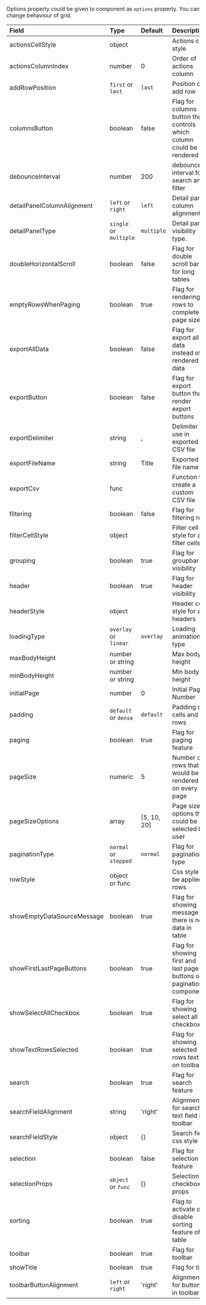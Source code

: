 Options property could be given to component as `options` property. You can change behaviour of grid.

| Field                      | Type                   | Default       | Description                                                                       |
|:---------------------------|:-----------------------|:--------------|:----------------------------------------------------------------------------------|
| actionsCellStyle           | object                 |               | Actions cell style                                                                |
| actionsColumnIndex         | number                 | 0             | Order of actions column                                                           |
| addRowPosition             | `first` or `last`      | `last`        | Position of add row                                                               |
| columnsButton              | boolean                | false         | Flag for columns button that controls which column could be rendered              |
| debounceInterval           | number                 | 200           | debounce interval for search and filter                                           |
| detailPanelColumnAlignment | `left` or `right`      | `left`        | Detail panel column alignment.                                                    |
| detailPanelType            | `single` or `multiple` | `multiple`    | Detail panel visibility type.                                                     |
| doubleHorizontalScroll     | boolean                | false         | Flag for double scroll bar for long tables                                        |
| emptyRowsWhenPaging        | boolean                | true          | Flag for rendering rows to complete page size                                     |
| exportAllData              | boolean                | false         | Flag for export all data instead of rendered data                                 |
| exportButton               | boolean                | false         | Flag for export button that render export buttons                                 |
| exportDelimiter            | string                 | ,             | Delimiter to use in exported CSV file                                             |
| exportFileName             | string                 | Title         | Exported file name                                                                |
| exportCsv                  | func                   |               | Function to create a custom CSV file                                              |
| filtering                  | boolean                | false         | Flag for filtering row                                                            |
| filterCellStyle            | object                 |               | Filter cell style for all filter cells                                            |
| grouping                   | boolean                | true          | Flag for groupbar visibility                                                      |
| header                     | boolean                | true          | Flag for header visibility                                                        |
| headerStyle                | object                 |               | Header cell style for all headers                                                 |
| loadingType                | `overlay` or `linear`  | `overlay`     | Loading animation type                                                            |
| maxBodyHeight              | number or string       |               | Max body height                                                                   |
| minBodyHeight              | number or string       |               | Min body height                                                                   |
| initialPage                | number                 | 0             | Initial Page Number                                                               |
| padding                    | `default` or `dense`   | `default`     | Padding of cells and rows                                                         |
| paging                     | boolean                | true          | Flag for paging feature                                                           |
| pageSize                   | numeric                | 5             | Number of rows that would be rendered on every page                               |
| pageSizeOptions            | array                  | [5, 10, 20]   | Page size options that could be selected by user                                  |
| paginationType             | `normal` or `stepped`  | `normal`      | Flag for pagination type                                                          |
| rowStyle                   | object or func         |               | Css style to be applied rows                                                      |
| showEmptyDataSourceMessage | boolean                | true          | Flag for showing message if there is no data in table                             |
| showFirstLastPageButtons   | boolean                | true          | Flag for showing first and last page buttons on pagination component              |
| showSelectAllCheckbox      | boolean                | true          | Flag for showing select all checkbox                                              |
| showTextRowsSelected       | boolean                | true          | Flag for showing selected rows text on toolbar                                    |
| search                     | boolean                | true          | Flag for search feature                                                           |
| searchFieldAlignment       | string                 | 'right'       | Alignment for search text field in toolbar                                        |
| searchFieldStyle           | object                 | {}            | Search field css style                                                            |
| selection                  | boolean                | false         | Flag for selection feature                                                        |
| selectionProps             | `object` or `func`     | {}            | Selection checkbox props                                                          |
| sorting                    | boolean                | true          | Flag to activate or disable sorting feature of table                              |
| toolbar                    | boolean                | true          | Flag for toolbar                                                                  |
| showTitle                  | boolean                | true          | Flag for title                                                                    |
| toolbarButtonAlignment     | `left` or `right`      | 'right'       | Alignment for buttons in toolbar                                                  |
